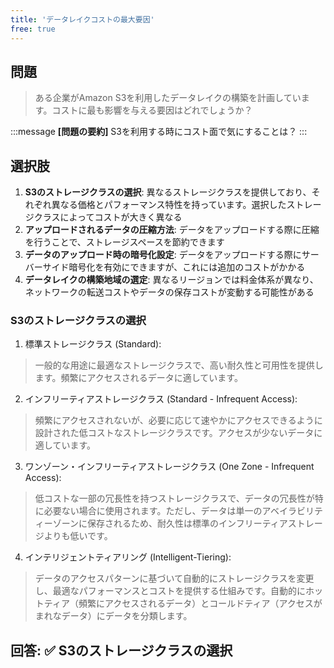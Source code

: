 ```yaml
---
title: 'データレイクコストの最大要因'
free: true
---
```


## 問題

> ある企業がAmazon S3を利用したデータレイクの構築を計画しています。コストに最も影響を与える要因はどれでしょうか？

:::message
**[問題の要約]** S3を利用する時にコスト面で気にすることは？
:::

## 選択肢

1. **S3のストレージクラスの選択**: 異なるストレージクラスを提供しており、それぞれ異なる価格とパフォーマンス特性を持っています。選択したストレージクラスによってコストが大きく異なる
2. **アップロードされるデータの圧縮方法**: データをアップロードする際に圧縮を行うことで、ストレージスペースを節約できます
3. **データのアップロード時の暗号化設定**: データをアップロードする際にサーバーサイド暗号化を有効にできますが、これには追加のコストがかかる
4. **データレイクの構築地域の選定**: 異なるリージョンでは料金体系が異なり、ネットワークの転送コストやデータの保存コストが変動する可能性がある

### S3のストレージクラスの選択
1. 標準ストレージクラス (Standard):
> 一般的な用途に最適なストレージクラスで、高い耐久性と可用性を提供します。頻繁にアクセスされるデータに適しています。

2. インフリーティアストレージクラス (Standard - Infrequent Access):
> 頻繁にアクセスされないが、必要に応じて速やかにアクセスできるように設計された低コストなストレージクラスです。アクセスが少ないデータに適しています。

3. ワンゾーン・インフリーティアストレージクラス (One Zone - Infrequent Access):
> 低コストな一部の冗長性を持つストレージクラスで、データの冗長性が特に必要ない場合に使用されます。ただし、データは単一のアベイラビリティーゾーンに保存されるため、耐久性は標準のインフリーティアストレージよりも低いです。

4. インテリジェントティアリング (Intelligent-Tiering):
> データのアクセスパターンに基づいて自動的にストレージクラスを変更し、最適なパフォーマンスとコストを提供する仕組みです。自動的にホットティア（頻繁にアクセスされるデータ）とコールドティア（アクセスがまれなデータ）にデータを分類します。

## 回答: ✅ S3のストレージクラスの選択









